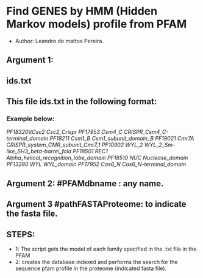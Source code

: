 # Find GENES by HMM (Hidden Markov models) profile from PFAM
- Author: Leandro de mattos Pereira.

## Argument 1: 
## ids.txt
## This file ids.txt in the following format:
### Example below:

*PF18320\tCsc2 Csc2_Crispr*
*PF17953 Csm4_C CRISPR_Csm4_C-terminal_domain*
*PF18211 Csm1_B Csm1_subunit_domain_B*
*PF19021 Cmr7A CRISPR_system_CMR_subunit_Cmr7_1*
*PF10902 WYL_2 WYL_2_Sm-like_SH3_beta-barrel_fold*
*PF18501 REC1 Alpha_helical_recognition_lobe_domain*
*PF18510 NUC Nuclease_domain*
*PF13280 WYL WYL_domain*
*PF17952 Cas6_N Cas6_N-terminal_domain*

## Argument 2: #PFAMdbname : any name.
## Argument 3  #pathFASTAProteome: to indicate the fasta file.

## STEPS:
- 1: The script gets the model of each family specified in the .txt file in the PFAM
- 2: creates the database indexed and performs the search for the sequence pfam profile in the proteome (indicated fasta file).

